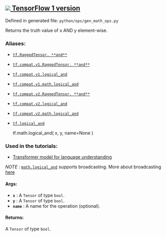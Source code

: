 [ ![](https://tensorflow.google.cn/images/tf_logo_32px.png) TensorFlow 1
version](/versions/r1.15/api_docs/python/tf/math/logical_and)  
---  
  
Defined in generated file: `python/ops/gen_math_ops.py`

Returns the truth value of x AND y element-wise.

### Aliases:

  * [`tf.RaggedTensor. **and**`](/api_docs/python/tf/RaggedTensor#__and__)
  * [`tf.compat.v1.RaggedTensor. **and**`](/api_docs/python/tf/RaggedTensor#__and__)
  * [`tf.compat.v1.logical_and`](/api_docs/python/tf/math/logical_and)
  * [`tf.compat.v1.math.logical_and`](/api_docs/python/tf/math/logical_and)
  * [`tf.compat.v2.RaggedTensor. **and**`](/api_docs/python/tf/RaggedTensor#__and__)
  * [`tf.compat.v2.logical_and`](/api_docs/python/tf/math/logical_and)
  * [`tf.compat.v2.math.logical_and`](/api_docs/python/tf/math/logical_and)
  * [`tf.logical_and`](/api_docs/python/tf/math/logical_and)

    
    
    tf.math.logical_and(
        x,
        y,
        name=None
    )
    

### Used in the tutorials:

  * [Transformer model for language understanding](https://tensorflow.google.cn/tutorials/text/transformer)

_NOTE_ :
[`math.logical_and`](https://tensorflow.google.cn/api_docs/python/tf/math/logical_and)
supports broadcasting. More about broadcasting
[here](http://docs.scipy.org/doc/numpy/user/basics.broadcasting.html)

#### Args:

  * **`x`** : A `Tensor` of type `bool`.
  * **`y`** : A `Tensor` of type `bool`.
  * **`name`** : A name for the operation (optional).

#### Returns:

A `Tensor` of type `bool`.

